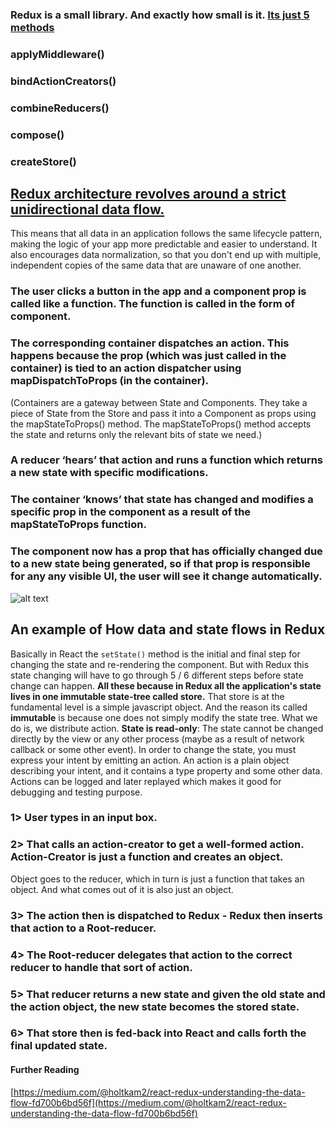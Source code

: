 ### Redux is a small library. And exactly how small is it. [Its just 5 methods](https://github.com/reduxjs/redux/tree/master/src)

### applyMiddleware()

### bindActionCreators()

### combineReducers()

### compose()

### createStore()

## [Redux architecture revolves around a strict unidirectional data flow.](https://redux.js.org/basics/data-flow)

This means that all data in an application follows the same lifecycle pattern, making the logic of your app more predictable and easier to understand. It also encourages data normalization, so that you don't end up with multiple, independent copies of the same data that are unaware of one another.

### The user clicks a button in the app and a component prop is called like a function. The function is called in the form of component.

### The corresponding container dispatches an action. This happens because the prop (which was just called in the container) is tied to an action dispatcher using mapDispatchToProps (in the container).

(Containers are a gateway between State and Components. They take a piece of State from the Store and pass it into a Component as props using the mapStateToProps() method. The mapStateToProps() method accepts the state and returns only the relevant bits of state we need.)

### A reducer ‘hears’ that action and runs a function which returns a new state with specific modifications.

### The container ‘knows’ that state has changed and modifies a specific prop in the component as a result of the mapStateToProps function.

### The component now has a prop that has officially changed due to a new state being generated, so if that prop is responsible for any any visible UI, the user will see it change automatically.

![alt text](https://camo.githubusercontent.com/9de527b9432cc9244dc600875b46b43311918b59/68747470733a2f2f73332e616d617a6f6e6177732e636f6d2f6d656469612d702e736c69642e65732f75706c6f6164732f3336343831322f696d616765732f323438343739302f415243482d5265647578322d657874656e6465642d7265616c2d6465636c657261746976652e676966)

## An example of How data and state flows in Redux

Basically in React the `setState()` method is the initial and final step for changing the state and re-rendering the component. But with Redux this state changing will have to go through 5 / 6 different steps before state change can happen.
**All these because in Redux all the application's state lives in one immutable state-tree called store.**
That store is at the fundamental level is a simple javascript object. And the reason its called **immutable** is because one does not simply modify the state tree. What we do is, we distribute action. **State is read-only**: The state cannot be changed directly by the view or any other process (maybe as a result of network callback or some other event). In order to change the state, you must express your intent by emitting an action. An action is a plain object describing your intent, and it contains a type property and some other data. Actions can be logged and later replayed which makes it good for debugging and testing purpose.

### 1> User types in an input box.

### 2> That calls an action-creator to get a well-formed action. Action-Creator is just a function and creates an object.

Object goes to the reducer, which in turn is just a function that takes an object. And what comes out of it is also just an object.

### 3> The action then is dispatched to Redux - Redux then inserts that action to a Root-reducer.

### 4> The Root-reducer delegates that action to the correct reducer to handle that sort of action.

### 5> That reducer returns a new state and given the old state and the action object, the new state becomes the stored state.

### 6> That store then is fed-back into React and calls forth the final updated state.

#### Further Reading

[https://medium.com/@holtkam2/react-redux-understanding-the-data-flow-fd700b6bd56f](https://medium.com/@holtkam2/react-redux-understanding-the-data-flow-fd700b6bd56f)
